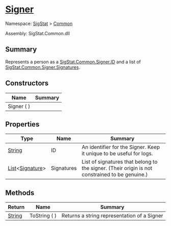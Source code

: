 # [Signer](./Signer.md)

Namespace: [SigStat]() > [Common](./README.md)

Assembly: SigStat.Common.dll

## Summary
Represents a person as a [SigStat.Common.Signer.ID](https://github.com/hargitomi97/sigstat/blob/master/docs/md/.md) and a list of [SigStat.Common.Signer.Signatures](https://github.com/hargitomi97/sigstat/blob/master/docs/md/.md).

## Constructors

| Name | Summary | 
| --- | --- | 
| Signer (  ) |  | 


## Properties

| Type | Name | Summary | 
| --- | --- | --- | 
| [String](https://docs.microsoft.com/en-us/dotnet/api/System.String) | ID | An identifier for the Signer. Keep it unique to be useful for logs. | 
| [List](https://docs.microsoft.com/en-us/dotnet/api/System.Collections.Generic.List-1)\<[Signature](./Signature.md)> | Signatures | List of signatures that belong to the signer.  (Their origin is not constrained to be genuine.) | 


## Methods

| Return | Name | Summary | 
| --- | --- | --- | 
| [String](https://docs.microsoft.com/en-us/dotnet/api/System.String) | ToString (  ) | Returns a string representation of a Signer | 


